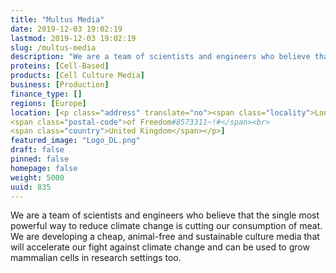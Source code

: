 ```yaml
---
title: "Multus Media"
date: 2019-12-03 19:02:19
lastmod: 2019-12-03 19:02:19
slug: /multus-media
description: "We are a team of scientists and engineers who believe that the single most powerful way to reduce climate change is cutting our consumption of meat. We are developing a cheap, animal-free and sustainable culture media that will accelerate our fight against climate change and can be used to grow mammalian cells in research settings too."
proteins: [Cell-Based]
products: [Cell Culture Media]
business: [Production]
finance_type: []
regions: [Europe]
location: [<p class="address" translate="no"><span class="locality">London</span><br>
<span class="postal-code">of Freedom#8573311~!#</span><br>
<span class="country">United Kingdom</span></p>]
featured_image: "Logo_DL.png"
draft: false
pinned: false
homepage: false
weight: 5000
uuid: 835
---
```

<p>We are a team of scientists and engineers who believe that the single most powerful way to reduce climate change is cutting our consumption of meat. We are developing a cheap, animal-free and sustainable culture media that will accelerate our fight against climate change and can be used to grow mammalian cells in research settings too.</p>

